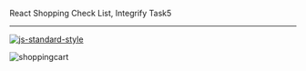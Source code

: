 React Shopping Check List, Integrify Task5
____________________________________________________

[![js-standard-style](https://cdn.rawgit.com/feross/standard/master/badge.svg)](http://standardjs.com)



![shoppingcart](https://user-images.githubusercontent.com/2385925/34873781-2768f98c-f79f-11e7-8414-9add41b071ea.png)
